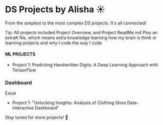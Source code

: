 # DS Projects by Alisha ☀️

From the simplest to the most complex DS projects.
It's all connected!

Tip: All projects included Project Overview, and Project ReadMe.md Plus an extraK file, which means extra knowledge learning how my brain is think or learning projects and why I code the way I code

#### ML PROJECTS
- Project 1: Predicting Handwritten Digits: A Deep Learning Approach with TensorFlow

### Dashboard 
Excel 
- Project 1: "Unlocking Insights: Analysis of Clothing Store Data-Interactive Dashboard"


Stay tuned for more projects! 🚀
